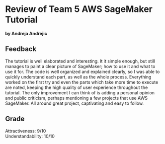 # Review of Team 5 AWS SageMaker Tutorial 
<b> by Andreja Andrejic </b>

## Feedback
The tutorial is well elaborated and interesting. It it simple enough, but still manages to paint a clear picture of SageMaker; how to use it and
what to use it for. The code is well organized and explained clearly, so I was able to quickly understand each part, as well as the whole process.
Everything worked on the first try and even the parts which take more time to execute are noted, keeping the high quality of user experience
throughout the tutorial. The only improvement I can think of is adding a personal opinion and public criticism, perhaps mentioning a few projects
that use AWS SageMaker. All around great project, captivating and easy to follow.
## Grade
Attractiveness: 9/10 <br/>
Understandability: 10/10

